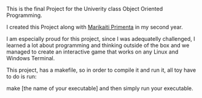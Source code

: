 This is the final Project for the Univerity class Object Oriented Programming.

I created this Project along with [Marikaiti Primenta](https://github.com/marikaitiprim) in my second year.

I am especially proud for this project, since I was adequatelly challenged, I learned a lot about programming and thinking outside of the box and we managed to create an interactive game that works on any Linux and Windows Terminal.

This project, has a makefile, so in order to compile it and run it, all toy have to do is run:

make [the name of your executable]
and then simply run your executable.
